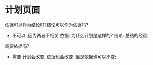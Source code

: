 # 计划页面

依据可以作为结论吗?结论可以作为依据吗?
- 不可以, 因为两者不相关
依据: 为什么计划是这样的?
结论: 总结的经验.

需要依据吗?
- 需要
计划会改变, 依据也会改变. 但是依据也可以不变;
